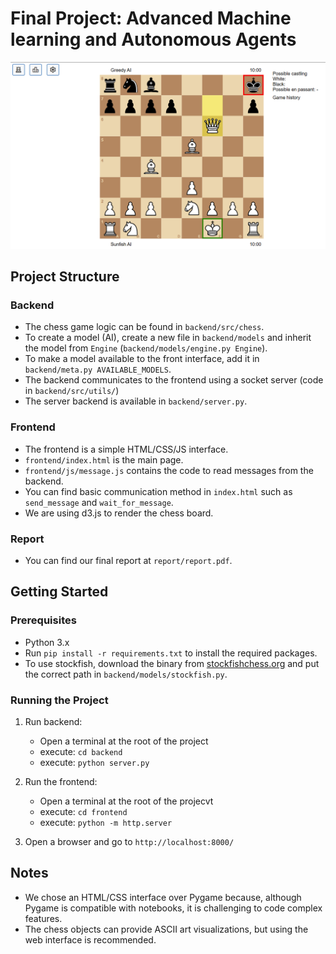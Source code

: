 # Final Project: Advanced Machine learning and Autonomous Agents

![Project Overview](image.png)


## Project Structure

### Backend
- The chess game logic can be found in `backend/src/chess`.
- To create a model (AI), create a new file in `backend/models` and inherit the model from `Engine` (`backend/models/engine.py Engine`).
- To make a model available to the front interface, add it in `backend/meta.py AVAILABLE_MODELS`.
- The backend communicates to the frontend using a socket server (code in `backend/src/utils/`)
- The server backend is available in `backend/server.py`.

### Frontend
- The frontend is a simple HTML/CSS/JS interface.
- `frontend/index.html` is the main page.
- `frontend/js/message.js` contains the code to read messages from the backend.
- You can find basic communication method in `index.html` such as `send_message` and `wait_for_message`.
- We are using d3.js to render the chess board.

### Report
- You can find our final report at `report/report.pdf`.

## Getting Started

### Prerequisites
- Python 3.x
- Run `pip install -r requirements.txt` to install the required packages.
- To use stockfish, download the binary from [stockfishchess.org](https://stockfishchess.org/download/) and put the correct path in `backend/models/stockfish.py`.

### Running the Project
1. Run backend:
    - Open a terminal at the root of the project
    - execute: `cd backend`
    - execute: `python server.py`

2. Run the frontend: 
    - Open a terminal at the root of the projecvt
    - execute: `cd frontend`
    - execute: `python -m http.server`

3. Open a browser and go to `http://localhost:8000/`

## Notes
- We chose an HTML/CSS interface over Pygame because, although Pygame is compatible with notebooks, it is challenging to code complex features.
- The chess objects can provide ASCII art visualizations, but using the web interface is recommended.
